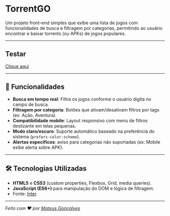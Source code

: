 # TorrentGO

Um projeto front-end simples que exibe uma lista de jogos com funcionalidades de busca e filtragem por categorias, permitindo ao usuário encontrar e baixar torrents (ou APKs) de jogos populares.

---

## Testar
[Clique aqui](https://mateusgoncalves-rj.github.io/torrentgo/)

---

## 🚀 Funcionalidades

- **Busca em tempo real**: Filtra os jogos conforme o usuário digita no campo de busca.
- **Filtragem por categoria**: Botões que ativam/desativam filtros por tags (ex: Ação, Aventura).
- **Compatibilidade mobile**: Layout responsivo com menu de filtros deslizante em telas pequenas.
- **Modo claro/escuro**: Suporte automático baseado na preferência do sistema (`prefers-color-scheme`).
- **Alertas específicos**: aviso para categorias não suportadas (ex: Mobile exibe alerta sobre APK).

---

## 🛠️ Tecnologias Utilizadas

- **HTML5** e **CSS3** (custom properties, Flexbox, Grid, media queries).
- **JavaScript (ES6+)** para manipulação do DOM e lógica de filtragem.
- Fonte: [Inter](https://fonts.googleapis.com/css2?family=Inter)

---

*Feito com ❤️ por [Mateus Gonçalves](https://github.com/mateusgoncalves-rj)*

